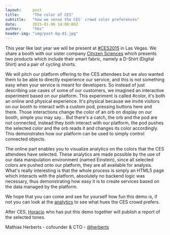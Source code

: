 ```yaml
---
layout:     post
title:      "The color of CES"
subtitle:   "how we sense the CES' crowd color preferences"
date:       2015-01-06 14:00:00Z
author:     "hbs"
header-img: "img/post-bg-01.jpg"
---
```


This year like last year we will be present at <a href="http://www.cesweb.org/">#CES2015</a> in Las Vegas. We share a booth with our sister company <a href="http://www.cityzensciences.fr/">Cityzen Sciences</a> which presents two products which include their smart fabric, namely a D-Shirt (Digital Shirt) and a pair of cycling shorts.

We will pitch our platform offering to the CES attendees but we also wanted them to be able to directly experience our service, and this is not something easy when your service is meant for developers. So instead of just describing use cases of some of our customers, we imagined an interactive experiment based on our platform. This experiment is called #color, it's both an online and physical experience. It's physical because we invite visitors on our booth to interact with a custom pod, pressing buttons here and there. Those interactions change the color of an orb on display on our booth, simple you may say... But there's a catch, the orb and the pod are not connected, instead they both interact with our platform, the pod pushes the selected color and the orb reads it and changes its color accordingly. This demonstrates how our platform can be used to simply control connected objects.

The online part enables you to visualize analytics on the colors that the CES attendees have selected. These analytics are made possible by the use of our data manipulation environment (named Einstein), since all selected colors are pushed onto our platform, they are all available for analysis. What's really interesting is that the whole process is simply an HTML5 page which interacts with the platform, absolutely no backend logic was necessary, thus demonstrating how easy it is to create services based on the data managed by the platform.

We hope that you can come and see for yourself how fun this demo is, if not you can look at the <a href="http://bit.ly/cescolor">analytics</a> to see what hues the CES crowd prefers.

After CES, <a href="http://twitter.com/lostinbrittany">Horacio</a> who has put this demo together will publish a report of the selected tones.

Mathias Herberts - cofounder & CTO - <a href="http://twitter.com/herberts">@herberts</a>
